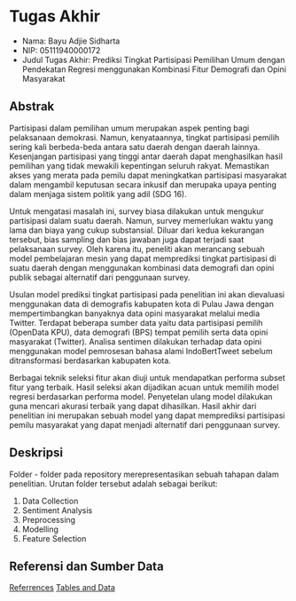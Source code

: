 # Tugas Akhir

- Nama: Bayu Adjie Sidharta
- NIP: 05111940000172
- Judul Tugas Akhir: Prediksi Tingkat Partisipasi Pemilihan Umum dengan Pendekatan Regresi menggunakan Kombinasi Fitur Demografi dan Opini Masyarakat

## Abstrak

Partisipasi dalam pemilihan umum merupakan aspek penting bagi pelaksanaan demokrasi. Namun, kenyataannya, tingkat partisipasi pemilih sering kali berbeda-beda antara satu daerah dengan daerah lainnya. Kesenjangan partisipasi yang tinggi antar daerah dapat menghasilkan hasil pemilihan yang tidak mewakili kepentingan seluruh rakyat. Memastikan akses yang merata pada pemilu dapat meningkatkan partisipasi masyarakat dalam mengambil keputusan secara inkusif dan merupaka upaya penting dalam menjaga sistem politik yang adil (SDG 16).  

Untuk mengatasi masalah ini, survey biasa dilakukan untuk mengukur partisipasi dalam suatu daerah. Namun, survey memerlukan waktu yang lama dan biaya yang cukup substansial. Diluar dari kedua kekurangan tersebut, bias sampling dan bias jawaban juga dapat terjadi saat pelaksanaan survey. Oleh karena itu, peneliti akan merancang sebuah model pembelajaran mesin yang dapat memprediksi tingkat partisipasi di suatu daerah dengan menggunakan kombinasi data demografi dan opini publik sebagai alternatif dari penggunaan survey.  

Usulan model prediksi tingkat partisipasi pada penelitian ini akan dievaluasi menggunakan data di demografis kabupaten kota di Pulau Jawa dengan mempertimbangkan banyaknya data opini masyarakat melalui media Twitter. Terdapat beberapa sumber data yaitu data partisipasi pemilih (OpenData KPU), data demografi (BPS) tempat pemilih serta data opini masyarakat (Twitter). Analisa sentimen dilakukan terhadap data opini menggunakan model pemrosesan bahasa alami IndoBertTweet sebelum ditransformasi berdasarkan kabupaten kota.  

Berbagai teknik seleksi fitur akan diuji untuk mendapatkan performa subset fitur yang terbaik. Hasil seleksi akan dijadikan acuan untuk memilih model regresi berdasarkan performa model. Penyetelan ulang model dilakukan guna mencari akurasi terbaik yang dapat dihasilkan. Hasil akhir dari penelitian ini merupakan sebuah model yang dapat memprediksi partisipasi pemilu masyarakat yang dapat menjadi alternatif dari penggunaan survey.  

## Deskripsi

Folder - folder pada repository merepresentasikan sebuah tahapan dalam penelitian. Urutan folder tersebut adalah sebagai berikut:

1. Data Collection
2. Sentiment Analysis
3. Preprocessing
4. Modelling
5. Feature Selection

## Referensi dan Sumber Data

[Referrences](https://docs.google.com/spreadsheets/d/1sEzx6QILsXO-0RqY3hZLDVjcJU6wDW-8Kp3CWpWAepg/edit?usp=sharing)
[Tables and Data](https://docs.google.com/spreadsheets/d/1rmpPuEMTv5ql0cMH9ZMNXI9wAqmswI2d967pbCMM3bA/edit?usp=sharing)
